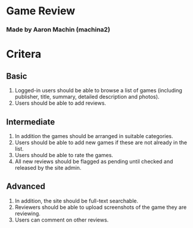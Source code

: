 
# Game Review
### Made by Aaron Machin (machina2)

# Critera 

## Basic

1. Logged-in users should be able to browse a list of games (including publisher, title, summary, detailed description and photos).
2. Users should be able to add reviews.

## Intermediate

1. In addition the games should be arranged in suitable categories.
2. Users should be able to add new games if these are not already in the list.
3. Users should be able to rate the games.
4. All new reviews should be flagged as pending until checked and released by the site admin.

## Advanced

1. In addition, the site should be full-text searchable.
2. Reviewers should be able to upload screenshots of the game they are reviewing.
3. Users can comment on other reviews.

